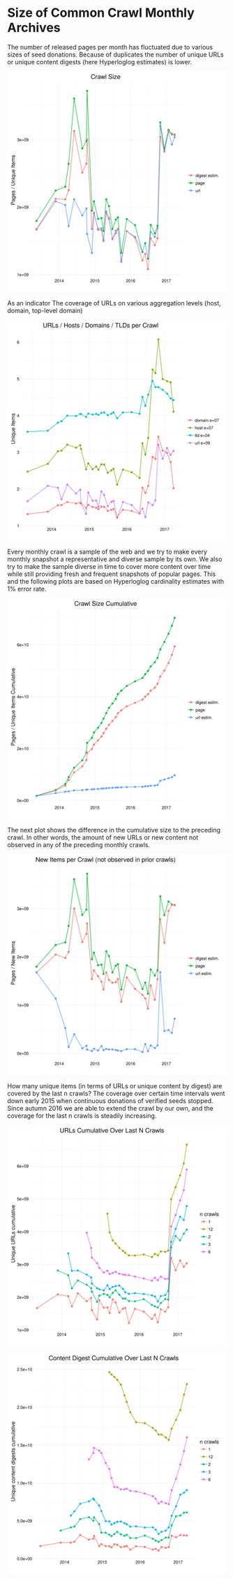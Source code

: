 Size of Common Crawl Monthly Archives
=====================================

The number of released pages per month has fluctuated due to various sizes of seed donations. Because of duplicates the number of unique URLs or unique content digests (here Hyperloglog estimates) is lower.

![Size of crawl archives (pages, URLs, unique content digest)](./crawlsize/monthly.png)

As an indicator The coverage of URLs on various aggregation levels (host, domain, top-level domain)

![Coverage of unique URLs, host and domain names, top-level domains (public suffixes)](./crawlsize/domain.png)

Every monthly crawl is a sample of the web and we try to make every monthly snapshot a representative and diverse sample by its own. We also try to make the sample diverse in time to cover more content over time while still providing fresh and frequent snapshots of popular pages. This and the following plots are based on Hyperloglog cardinality estimates with 1% error rate.

![Cumulative size of monthly crawl archives since 2013](./crawlsize/cumulative.png)

The next plot shows the difference in the cumulative size to the preceding crawl. In other words, the amount of new URLs or new content not observed in any of the preceding monthly crawls.

![New Items per Crawl, not observed in prior crawls](./crawlsize/monthly_new.png)

How many unique items (in terms of URLs or unique content by digest) are covered by the last n crawls? The coverage over certain time intervals went down early 2015 when continuous donations of verified seeds stopped. Since autumn 2016 we are able to extend the crawl by our own, and the coverage for the last n crawls is steadily increasing.

![Number of unique URLs if the last n crawls are combined](./crawlsize/url_last_n_crawls.png)

![Number of unique content if the last n crawls are combined](./crawlsize/digest_last_n_crawls.png)
